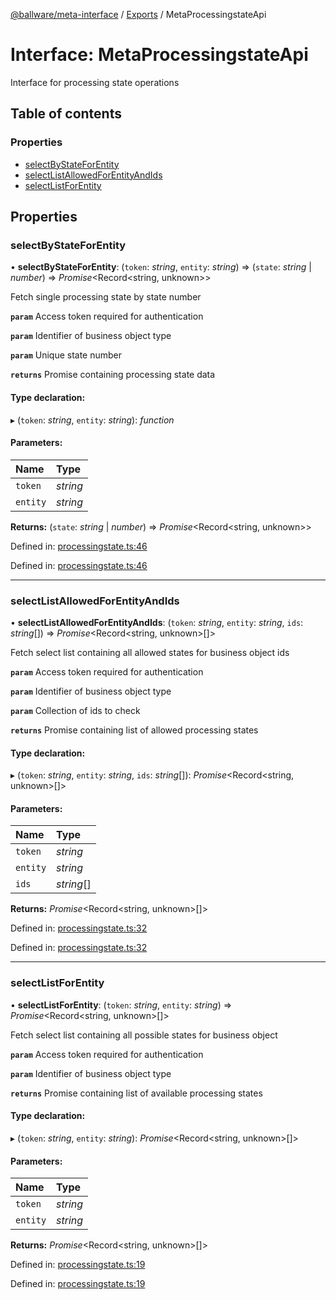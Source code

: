[@ballware/meta-interface](../README.md) / [Exports](../modules.md) / MetaProcessingstateApi

# Interface: MetaProcessingstateApi

Interface for processing state operations

## Table of contents

### Properties

- [selectByStateForEntity](metaprocessingstateapi.md#selectbystateforentity)
- [selectListAllowedForEntityAndIds](metaprocessingstateapi.md#selectlistallowedforentityandids)
- [selectListForEntity](metaprocessingstateapi.md#selectlistforentity)

## Properties

### selectByStateForEntity

• **selectByStateForEntity**: (`token`: *string*, `entity`: *string*) => (`state`: *string* \| *number*) => *Promise*<Record<string, unknown\>\>

Fetch single processing state by state number

**`param`** Access token required for authentication

**`param`** Identifier of business object type

**`param`** Unique state number

**`returns`** Promise containing processing state data

#### Type declaration:

▸ (`token`: *string*, `entity`: *string*): *function*

#### Parameters:

Name | Type |
:------ | :------ |
`token` | *string* |
`entity` | *string* |

**Returns:** (`state`: *string* \| *number*) => *Promise*<Record<string, unknown\>\>

Defined in: [processingstate.ts:46](https://github.com/ballware/ballware-client/blob/88ab695/packages/meta-interface/src/processingstate.ts#L46)

Defined in: [processingstate.ts:46](https://github.com/ballware/ballware-client/blob/88ab695/packages/meta-interface/src/processingstate.ts#L46)

___

### selectListAllowedForEntityAndIds

• **selectListAllowedForEntityAndIds**: (`token`: *string*, `entity`: *string*, `ids`: *string*[]) => *Promise*<Record<string, unknown\>[]\>

Fetch select list containing all allowed states for business object ids

**`param`** Access token required for authentication

**`param`** Identifier of business object type

**`param`** Collection of ids to check

**`returns`** Promise containing list of allowed processing states

#### Type declaration:

▸ (`token`: *string*, `entity`: *string*, `ids`: *string*[]): *Promise*<Record<string, unknown\>[]\>

#### Parameters:

Name | Type |
:------ | :------ |
`token` | *string* |
`entity` | *string* |
`ids` | *string*[] |

**Returns:** *Promise*<Record<string, unknown\>[]\>

Defined in: [processingstate.ts:32](https://github.com/ballware/ballware-client/blob/88ab695/packages/meta-interface/src/processingstate.ts#L32)

Defined in: [processingstate.ts:32](https://github.com/ballware/ballware-client/blob/88ab695/packages/meta-interface/src/processingstate.ts#L32)

___

### selectListForEntity

• **selectListForEntity**: (`token`: *string*, `entity`: *string*) => *Promise*<Record<string, unknown\>[]\>

Fetch select list containing all possible states for business object

**`param`** Access token required for authentication

**`param`** Identifier of business object type

**`returns`** Promise containing list of available processing states

#### Type declaration:

▸ (`token`: *string*, `entity`: *string*): *Promise*<Record<string, unknown\>[]\>

#### Parameters:

Name | Type |
:------ | :------ |
`token` | *string* |
`entity` | *string* |

**Returns:** *Promise*<Record<string, unknown\>[]\>

Defined in: [processingstate.ts:19](https://github.com/ballware/ballware-client/blob/88ab695/packages/meta-interface/src/processingstate.ts#L19)

Defined in: [processingstate.ts:19](https://github.com/ballware/ballware-client/blob/88ab695/packages/meta-interface/src/processingstate.ts#L19)
